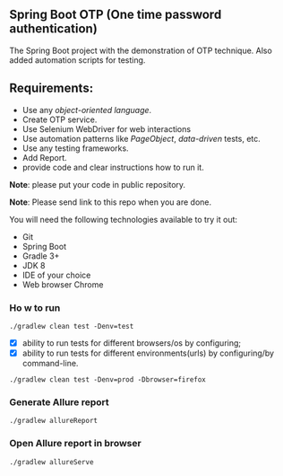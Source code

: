 ## Spring Boot OTP (One time password authentication)

The Spring Boot project with the demonstration of OTP technique. Also added automation scripts for testing.

## Requirements:
- Use any *object-oriented language*.
- Create OTP service.  
- Use Selenium WebDriver for web interactions
- Use automation patterns like *PageObject*, *data-driven* tests, etc.
- Use any testing frameworks.
- Add Report.
- provide code and clear instructions how to run it.

**Note**: please put your code in public repository.

**Note**: Please send link to this repo when you are done.

You will need the following technologies available to try it out:
* Git
* Spring Boot  
* Gradle 3+
* JDK 8
* IDE of your choice
* Web browser Chrome

### Ho w to run

```./gradlew clean test -Denv=test```

- [x] ability to run tests for different browsers/os by configuring;
- [x] ability to run tests for different environments(urls) by configuring/by command-line.

```./gradlew clean test -Denv=prod -Dbrowser=firefox```

### Generate Allure report

```./gradlew allureReport```

### Open Allure report in browser

```./gradlew allureServe```


![]()

![]()

![]()



